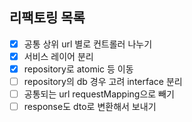 ## 리팩토링 목록
- [x] 공통 상위 url 별로 컨트롤러 나누기
- [x] 서비스 레이어 분리
- [x] repository로 atomic 등 이동
- [ ] repository의 db 경우 고려 interface 분리
- [ ] 공통되는 url requestMapping으로 빼기
- [ ] response도 dto로 변환해서 보내기
